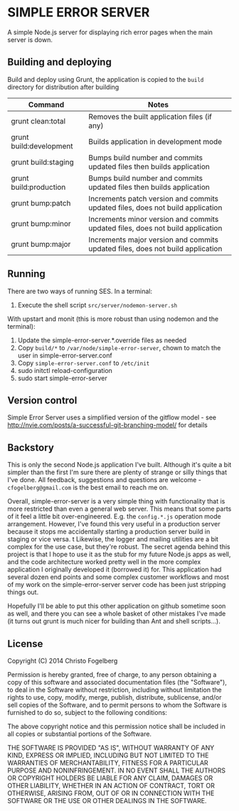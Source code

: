 # SIMPLE ERROR SERVER

A simple Node.js server for displaying rich error pages when the main server is down.

## Building and deploying

Build and deploy using Grunt, the application is copied to the `build` directory for distribution after building

Command                 | Notes
------------------------|--------------------------------------------------------------------------------
grunt clean:total       | Removes the built application files (if any)
grunt build:development | Builds application in development mode
grunt build:staging     | Bumps build number and commits updated files then builds application
grunt build:production  | Bumps build number and commits updated files then builds application
grunt bump:patch        | Increments patch version and commits updated files, does not build application
grunt bump:minor        | Increments minor version and commits updated files, does not build application
grunt bump:major        | Increments major version and commits updated files, does not build application

## Running

There are two ways of running SES. In a terminal:

1. Execute the shell script `src/server/nodemon-server.sh`

With upstart and monit (this is more robust than using nodemon and the terminal):

1. Update the simple-error-server.*.override files as needed
2. Copy `build/*` to `/var/node/simple-error-server`, chown to match the user in simple-error-server.conf
3. Copy `simple-error-server.conf` to `/etc/init`
4. sudo initctl reload-configuration
5. sudo start simple-error-server

## Version control

Simple Error Server uses a simplified version of the gitflow model - see 
http://nvie.com/posts/a-successful-git-branching-model/ for details

## Backstory

This is only the second Node.js application I've built. Although it's quite a bit simpler than the first I'm
sure there are plenty of strange or silly things that I've done. All feedback, suggestions and questions are
welcome - `cfogelberg@gmail.com` is the best email to reach me on.

Overall, simple-error-server is a very simple thing with functionality that is more restricted than even a
general web server. This means that some parts of it feel a little bit over-engineered. E.g. the `config.*.js`
operation mode arrangement. However, I've found this very useful in a production server because it stops me
accidentally starting a production server build in staging or vice versa.
t
Likewise, the logger and mailing utilities are a bit complex for the use case, but they're robust. The secret
agenda behind this project is that I hope to use it as the stub for my future Node.js apps as well, and the
code architecture worked pretty well in the more complex application I originally developed it (borrowed it)
for. This application had several dozen end points and some complex customer workflows and most of my work on
the simple-error-server server code has been just stripping things out.

Hopefully I'll be able to put this other application on github sometime soon as well, and there you can see a 
whole basket of other mistakes I've made (it turns out grunt is much nicer for building than Ant and shell 
scripts...).

## License

Copyright (C) 2014 Christo Fogelberg

Permission is hereby granted, free of charge, to any person obtaining a copy of this software and associated 
documentation files (the "Software"), to deal in the Software without restriction, including without limitation 
the rights to use, copy, modify, merge, publish, distribute, sublicense, and/or sell copies of the Software, 
and to permit persons to whom the Software is furnished to do so, subject to the following conditions:

The above copyright notice and this permission notice shall be included in all copies or substantial portions of 
the Software.

THE SOFTWARE IS PROVIDED "AS IS", WITHOUT WARRANTY OF ANY KIND, EXPRESS OR IMPLIED, INCLUDING BUT NOT LIMITED TO 
THE WARRANTIES OF MERCHANTABILITY, FITNESS FOR A PARTICULAR PURPOSE AND NONINFRINGEMENT. IN NO EVENT SHALL THE 
AUTHORS OR COPYRIGHT HOLDERS BE LIABLE FOR ANY CLAIM, DAMAGES OR OTHER LIABILITY, WHETHER IN AN ACTION OF 
CONTRACT, TORT OR OTHERWISE, ARISING FROM, OUT OF OR IN CONNECTION WITH THE SOFTWARE OR THE USE OR OTHER DEALINGS 
IN THE SOFTWARE.